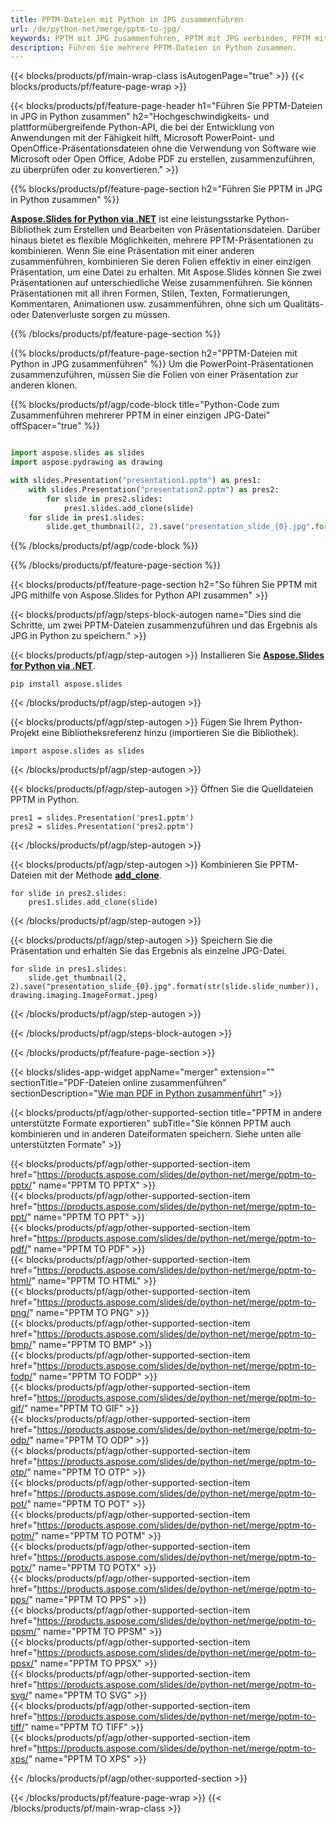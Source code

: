 ```yaml
---
title: PPTM-Dateien mit Python in JPG zusammenführen
url: /de/python-net/merge/pptm-to-jpg/
keywords: PPTM mit JPG zusammenführen, PPTM mit JPG verbinden, PPTM mit JPG kombinieren, PowerPoint, Präsentation, JPG, Python, Aspose
description: Führen Sie mehrere PPTM-Dateien in Python zusammen.
---
```


{{< blocks/products/pf/main-wrap-class isAutogenPage="true" >}}
{{< blocks/products/pf/feature-page-wrap >}}

{{< blocks/products/pf/feature-page-header h1="Führen Sie PPTM-Dateien in JPG in Python zusammen" h2="Hochgeschwindigkeits- und plattformübergreifende Python-API, die bei der Entwicklung von Anwendungen mit der Fähigkeit hilft, Microsoft PowerPoint- und OpenOffice-Präsentationsdateien ohne die Verwendung von Software wie Microsoft oder Open Office, Adobe PDF zu erstellen, zusammenzuführen, zu überprüfen oder zu konvertieren." >}}

{{% blocks/products/pf/feature-page-section h2="Führen Sie PPTM in JPG in Python zusammen" %}}

[**Aspose.Slides for Python via .NET**](https://products.aspose.com/slides/de/python-net/) ist eine leistungsstarke Python-Bibliothek zum Erstellen und Bearbeiten von Präsentationsdateien. Darüber hinaus bietet es flexible Möglichkeiten, mehrere PPTM-Präsentationen zu kombinieren. Wenn Sie eine Präsentation mit einer anderen zusammenführen, kombinieren Sie deren Folien effektiv in einer einzigen Präsentation, um eine Datei zu erhalten. Mit Aspose.Slides können Sie zwei Präsentationen auf unterschiedliche Weise zusammenführen. Sie können Präsentationen mit all ihren Formen, Stilen, Texten, Formatierungen, Kommentaren, Animationen usw. zusammenführen, ohne sich um Qualitäts- oder Datenverluste sorgen zu müssen.

{{% /blocks/products/pf/feature-page-section %}}

{{% blocks/products/pf/feature-page-section  h2="PPTM-Dateien mit Python in JPG zusammenführen" %}}
Um die PowerPoint-Präsentationen zusammenzuführen, müssen Sie die Folien von einer Präsentation zur anderen klonen.

{{% blocks/products/pf/agp/code-block title="Python-Code zum Zusammenführen mehrerer PPTM in einer einzigen JPG-Datei" offSpacer="true" %}}

```python

import aspose.slides as slides
import aspose.pydrawing as drawing

with slides.Presentation("presentation1.pptm") as pres1:
    with slides.Presentation("presentation2.pptm") as pres2:
        for slide in pres2.slides:
            pres1.slides.add_clone(slide)
    for slide in pres1.slides:
        slide.get_thumbnail(2, 2).save("presentation_slide_{0}.jpg".format(str(slide.slide_number)), drawing.imaging.ImageFormat.jpeg)
```


{{% /blocks/products/pf/agp/code-block %}}

{{% /blocks/products/pf/feature-page-section %}}

{{< blocks/products/pf/feature-page-section  h2="So führen Sie PPTM mit JPG mithilfe von Aspose.Slides for Python API zusammen" >}}

{{< blocks/products/pf/agp/steps-block-autogen name="Dies sind die Schritte, um zwei PPTM-Dateien zusammenzuführen und das Ergebnis als JPG in Python zu speichern." >}}

{{< blocks/products/pf/agp/step-autogen >}}
Installieren Sie [**Aspose.Slides for Python via .NET**](https://products.aspose.com/slides/de/python-net/).
```
pip install aspose.slides
```
{{< /blocks/products/pf/agp/step-autogen >}}

{{< blocks/products/pf/agp/step-autogen >}}
Fügen Sie Ihrem Python-Projekt eine Bibliotheksreferenz hinzu (importieren Sie die Bibliothek).
```
import aspose.slides as slides
```
{{< /blocks/products/pf/agp/step-autogen >}}

{{< blocks/products/pf/agp/step-autogen >}}
Öffnen Sie die Quelldateien PPTM in Python.
```
pres1 = slides.Presentation('pres1.pptm')
pres2 = slides.Presentation('pres2.pptm')
```
{{< /blocks/products/pf/agp/step-autogen >}}

{{< blocks/products/pf/agp/step-autogen >}}
Kombinieren Sie PPTM-Dateien mit der Methode [**add_clone**](https://reference.aspose.com/slides/python-net/aspose.slides/islidecollection/#methods).
```
for slide in pres2.slides:
    pres1.slides.add_clone(slide)
```
{{< /blocks/products/pf/agp/step-autogen >}}

{{< blocks/products/pf/agp/step-autogen >}}
Speichern Sie die Präsentation und erhalten Sie das Ergebnis als einzelne JPG-Datei.
```
for slide in pres1.slides:
    slide.get_thumbnail(2, 2).save("presentation_slide_{0}.jpg".format(str(slide.slide_number)), drawing.imaging.ImageFormat.jpeg)
```

{{< /blocks/products/pf/agp/step-autogen >}}

{{< /blocks/products/pf/agp/steps-block-autogen >}}

{{< /blocks/products/pf/feature-page-section >}}

{{< blocks/slides-app-widget  appName="merger" extension="" sectionTitle="PDF-Dateien online zusammenführen" sectionDescription="[Wie man PDF in Python zusammenführt](https://products.aspose.com/slides/de/python-net/merge/pdf/)" >}}

{{< blocks/products/pf/agp/other-supported-section title="PPTM in andere unterstützte Formate exportieren" subTitle="Sie können PPTM auch kombinieren und in anderen Dateiformaten speichern. Siehe unten alle unterstützten Formate" >}}

{{< blocks/products/pf/agp/other-supported-section-item href="https://products.aspose.com/slides/de/python-net/merge/pptm-to-pptx/" name="PPTM TO PPTX" >}}  
{{< blocks/products/pf/agp/other-supported-section-item href="https://products.aspose.com/slides/de/python-net/merge/pptm-to-ppt/" name="PPTM TO PPT" >}}  
{{< blocks/products/pf/agp/other-supported-section-item href="https://products.aspose.com/slides/de/python-net/merge/pptm-to-pdf/" name="PPTM TO PDF" >}}  
{{< blocks/products/pf/agp/other-supported-section-item href="https://products.aspose.com/slides/de/python-net/merge/pptm-to-html/" name="PPTM TO HTML" >}}  
{{< blocks/products/pf/agp/other-supported-section-item href="https://products.aspose.com/slides/de/python-net/merge/pptm-to-png/" name="PPTM TO PNG" >}}  
{{< blocks/products/pf/agp/other-supported-section-item href="https://products.aspose.com/slides/de/python-net/merge/pptm-to-bmp/" name="PPTM TO BMP" >}}  
{{< blocks/products/pf/agp/other-supported-section-item href="https://products.aspose.com/slides/de/python-net/merge/pptm-to-fodp/" name="PPTM TO FODP" >}}  
{{< blocks/products/pf/agp/other-supported-section-item href="https://products.aspose.com/slides/de/python-net/merge/pptm-to-gif/" name="PPTM TO GIF" >}}  
{{< blocks/products/pf/agp/other-supported-section-item href="https://products.aspose.com/slides/de/python-net/merge/pptm-to-odp/" name="PPTM TO ODP" >}}  
{{< blocks/products/pf/agp/other-supported-section-item href="https://products.aspose.com/slides/de/python-net/merge/pptm-to-otp/" name="PPTM TO OTP" >}}  
{{< blocks/products/pf/agp/other-supported-section-item href="https://products.aspose.com/slides/de/python-net/merge/pptm-to-pot/" name="PPTM TO POT" >}}  
{{< blocks/products/pf/agp/other-supported-section-item href="https://products.aspose.com/slides/de/python-net/merge/pptm-to-potm/" name="PPTM TO POTM" >}}  
{{< blocks/products/pf/agp/other-supported-section-item href="https://products.aspose.com/slides/de/python-net/merge/pptm-to-potx/" name="PPTM TO POTX" >}}  
{{< blocks/products/pf/agp/other-supported-section-item href="https://products.aspose.com/slides/de/python-net/merge/pptm-to-pps/" name="PPTM TO PPS" >}}  
{{< blocks/products/pf/agp/other-supported-section-item href="https://products.aspose.com/slides/de/python-net/merge/pptm-to-ppsm/" name="PPTM TO PPSM" >}}  
{{< blocks/products/pf/agp/other-supported-section-item href="https://products.aspose.com/slides/de/python-net/merge/pptm-to-ppsx/" name="PPTM TO PPSX" >}}  
{{< blocks/products/pf/agp/other-supported-section-item href="https://products.aspose.com/slides/de/python-net/merge/pptm-to-svg/" name="PPTM TO SVG" >}}  
{{< blocks/products/pf/agp/other-supported-section-item href="https://products.aspose.com/slides/de/python-net/merge/pptm-to-tiff/" name="PPTM TO TIFF" >}}  
{{< blocks/products/pf/agp/other-supported-section-item href="https://products.aspose.com/slides/de/python-net/merge/pptm-to-xps/" name="PPTM TO XPS" >}}  


{{< /blocks/products/pf/agp/other-supported-section >}}

{{< /blocks/products/pf/feature-page-wrap >}}
{{< /blocks/products/pf/main-wrap-class >}}